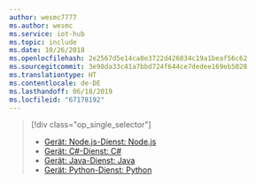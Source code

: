 ```yaml
---
author: wesmc7777
ms.author: wesmc
ms.service: iot-hub
ms.topic: include
ms.date: 10/26/2018
ms.openlocfilehash: 2e2567d5e14ca8e3722d426834c19a1beaf56c62
ms.sourcegitcommit: 3e98da33c41a7bbd724f644ce7dedee169eb5028
ms.translationtype: HT
ms.contentlocale: de-DE
ms.lasthandoff: 06/18/2019
ms.locfileid: "67178192"
---
```

> [!div class="op_single_selector"]
> * [Gerät: Node.js-Dienst: Node.js](../articles/iot-hub/iot-hub-node-node-schedule-jobs.md)
> * [Gerät: C#-Dienst: C#](../articles/iot-hub/iot-hub-csharp-csharp-schedule-jobs.md)
> * [Gerät: Java-Dienst: Java](../articles/iot-hub/iot-hub-java-java-schedule-jobs.md)
> * [Gerät: Python-Dienst: Python](../articles/iot-hub/iot-hub-python-python-schedule-jobs.md)
